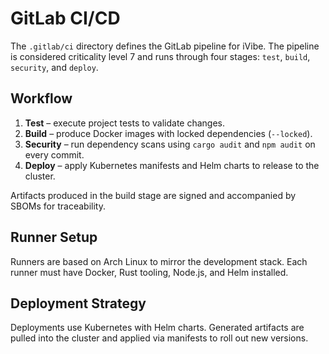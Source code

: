 # GitLab CI/CD

The `.gitlab/ci` directory defines the GitLab pipeline for iVibe. The pipeline is considered criticality level 7 and runs through four stages: `test`, `build`, `security`, and `deploy`.

## Workflow
1. **Test** – execute project tests to validate changes.
2. **Build** – produce Docker images with locked dependencies (`--locked`).
3. **Security** – run dependency scans using `cargo audit` and `npm audit` on every commit.
4. **Deploy** – apply Kubernetes manifests and Helm charts to release to the cluster.

Artifacts produced in the build stage are signed and accompanied by SBOMs for traceability.

## Runner Setup
Runners are based on Arch Linux to mirror the development stack. Each runner must have Docker, Rust tooling, Node.js, and Helm installed.

## Deployment Strategy
Deployments use Kubernetes with Helm charts. Generated artifacts are pulled into the cluster and applied via manifests to roll out new versions.

